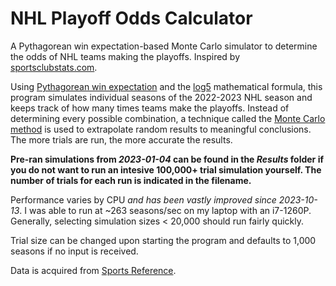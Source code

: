 # NHL Playoff Odds Calculator
A Pythagorean win expectation-based Monte Carlo simulator to determine the odds of NHL teams making the playoffs. Inspired by [sportsclubstats.com](sportsclubstats.com).

Using [Pythagorean win expectation](https://en.wikipedia.org/wiki/Pythagorean_expectation) and the [log5](https://en.wikipedia.org/wiki/Log5) mathematical formula, this 
program simulates individual seasons of the 2022-2023 NHL season and keeps track of how many times teams make the playoffs. Instead of determining every possible 
combination, a technique called the [Monte Carlo method](https://en.wikipedia.org/wiki/Monte_Carlo_method) is used to extrapolate random results to meaningful 
conclusions. The more trials are run, the more accurate the results.

**Pre-ran simulations from *2023-01-04* can be found in the *Results* folder if you do not want to run an intesive 100,000+ trial simulation yourself. The number of trials for each run is indicated in the filename.**

Performance varies by CPU *and has been vastly improved since 2023-10-13*. I was able to run at ~263 seasons/sec on my laptop with an i7-1260P. Generally, selecting simulation sizes < 20,000 should run fairly quickly.

Trial size can be changed upon starting the program and defaults to 1,000 seasons if no input is received.

Data is acquired from [Sports Reference](https://www.hockey-reference.com/leagues/NHL_2023_games.html).
